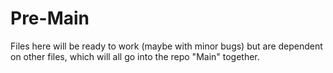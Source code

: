 # Pre-Main
Files here will be ready to work (maybe with minor bugs) but are dependent on other files, which will all go into the repo "Main" together.
